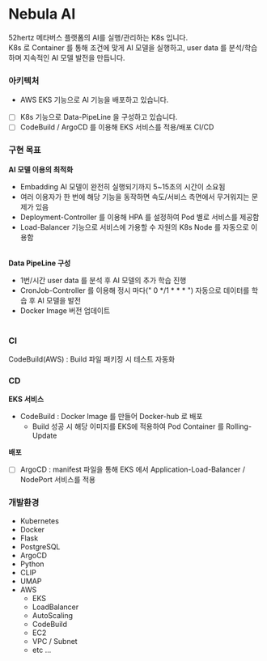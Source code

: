 Nebula AI
=============
52hertz 메타버스 플랫폼의 AI를 실행/관리하는 K8s 입니다.<br>
K8s 로 Container 를 통해 조건에 맞게 AI 모델을 실행하고, user data 를 분석/학습하며 지속적인 AI 모델 발전을 만듭니다.<br>

### 아키텍처
- AWS EKS 기능으로 AI 기능을 배포하고 있습니다.
- [ ] K8s 기능으로 Data-PipeLine 을 구성하고 있습니다.
- [ ] CodeBuild / ArgoCD 를 이용해 EKS 서비스를 적용/배포 CI/CD

### 구현 목표
<b>AI 모델 이용의 최적화</b><br>
- Embadding AI 모델이 완전히 실행되기까지 5~15초의 시간이 소요됨
- 여러 이용자가 한 번에 해당 기능을 동작하면 속도/서비스 측면에서 무거워지는 문제가 있음
- Deployment-Controller 를 이용해 HPA 를 설정하여 Pod 별로 서비스를 제공함
- Load-Balancer 기능으로 서비스에 가용할 수 자원의 K8s Node 를 자동으로 이용함
<br><br>

<b>Data PipeLine 구성</b>
- 1번/시간 user data 를 분석 후 AI 모델의 추가 학습 진행
- CronJob-Controller 를 이용해 정시 마다(" 0 */1 * * * ") 자동으로 데이터를 학습 후 AI 모델을 발전
- Docker Image 버전 업데이트
<br><br>

### CI
CodeBuild(AWS) : Build 파일 패키징 시 테스트 자동화<br>

### CD
<b>EKS 서비스</b> <br>
- CodeBuild : Docker Image 를 만들어 Docker-hub 로 배포<br>
  - Build 성공 시 해당 이미지를 EKS에 적용하여 Pod Container 를 Rolling-Update<br>

<b>배포</b> <br>
- [ ] ArgoCD : manifest 파일을 통해 EKS 에서 Application-Load-Balancer / NodePort 서비스를 적용

### 개발환경
- Kubernetes
- Docker
- Flask
- PostgreSQL
- ArgoCD
- Python
- CLIP
- UMAP
- AWS
  - EKS
  - LoadBalancer
  - AutoScaling
  - CodeBuild
  - EC2
  - VPC / Subnet
  - etc ...
